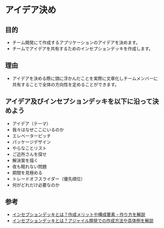 # アイデア決め

## 目的

- チーム開発にて作成するアプリケーションのアイデアを決めます。
- チームでアイデアを共有するためのインセプションデッキを作成します。

## 理由

- アイデアを決める際に頭に浮かんだことを実際に文章化しチームメンバーに共有することで全体の方向性を定めることができます。

## アイデア及びインセプションデッキを以下に沿って決めよう

- アイデア（テーマ）
- 我々はなぜここにいるのか
- エレベーターピッチ
- パッケージデザイン
- やらなことリスト
- ご近所さんを探せ
- 解決案を描く
- 夜も眠れない問題
- 期間を見極める
- トレードオフスライダー（優先順位）
- 何がどれだけ必要なのか

## 参考

- [インセプションデッキとは？作成メリットや構成要素・作り方を解説](https://products.sint.co.jp/obpm/blog/inception-deck)
- [インセプションデッキとは？アジャイル開発での作成方法や具体例を解説](https://abi-agile.com/inception-deck)
